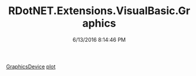 ﻿---
title: RDotNET.Extensions.VisualBasic.Graphics
date: 6/13/2016 8:14:46 PM
---

[GraphicsDevice](T-RDotNET.Extensions.VisualBasic.Graphics.GraphicsDevice.html)
[plot](T-RDotNET.Extensions.VisualBasic.Graphics.plot.html)
